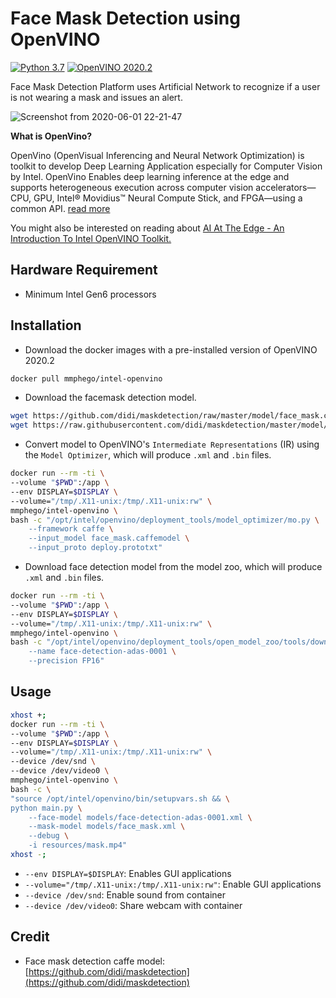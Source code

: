 # Face Mask Detection using OpenVINO

[![Python 3.7](https://img.shields.io/badge/python-3.7-blue.svg)](https://www.python.org/downloads/release/python-370/)
[![OpenVINO 2020.2](https://img.shields.io/badge/openvino-2020.2-blue.svg)](https://software.intel.com/content/www/us/en/develop/tools/openvino-toolkit/choose-download.html)

Face Mask Detection Platform uses Artificial Network to recognize if a user is not wearing a mask and issues an alert.

![Screenshot from 2020-06-01 22-21-47](https://user-images.githubusercontent.com/7910856/83451683-a8d71780-a457-11ea-8eae-185725fefcc9.png)

**What is OpenVino?**

OpenVino (OpenVisual Inferencing and Neural Network Optimization) is toolkit to develop Deep Learning Application especially for Computer Vision by Intel. OpenVino Enables deep learning inference at the edge and supports heterogeneous execution across computer vision accelerators—CPU, GPU, Intel® Movidius™ Neural Compute Stick, and FPGA—using a common API. [read more](https://docs.openvinotoolkit.org/)

You might also be interested on reading about [AI At The Edge - An Introduction To Intel OpenVINO Toolkit.](https://blog.mphomphego.co.za/blog/2020/05/25/AI-at-the-Edge-An-introduction-to-Intel-OpenVINO-Toolkit.html)

## Hardware Requirement

- Minimum Intel Gen6 processors


## Installation

- Download the docker images with a pre-installed version of OpenVINO 2020.2
```bash
docker pull mmphego/intel-openvino
```

- Download the facemask detection model.
```bash
wget https://github.com/didi/maskdetection/raw/master/model/face_mask.caffemodel
wget https://raw.githubusercontent.com/didi/maskdetection/master/model/deploy.prototxt
```

- Convert model to OpenVINO's `Intermediate Representations` (IR) using the `Model Optimizer`, which will produce `.xml` and `.bin` files.
```bash
docker run --rm -ti \
--volume "$PWD":/app \
--env DISPLAY=$DISPLAY \
--volume="/tmp/.X11-unix:/tmp/.X11-unix:rw" \
mmphego/intel-openvino \
bash -c "/opt/intel/openvino/deployment_tools/model_optimizer/mo.py \
    --framework caffe \
    --input_model face_mask.caffemodel \
    --input_proto deploy.prototxt"
```

- Download face detection model from the model zoo, which will produce `.xml` and `.bin` files.
```bash
docker run --rm -ti \
--volume "$PWD":/app \
--env DISPLAY=$DISPLAY \
--volume="/tmp/.X11-unix:/tmp/.X11-unix:rw" \
mmphego/intel-openvino \
bash -c "/opt/intel/openvino/deployment_tools/open_model_zoo/tools/downloader/downloader.py \
    --name face-detection-adas-0001 \
    --precision FP16"
```

## Usage

```bash
xhost +;
docker run --rm -ti \
--volume "$PWD":/app \
--env DISPLAY=$DISPLAY \
--volume="/tmp/.X11-unix:/tmp/.X11-unix:rw" \
--device /dev/snd \
--device /dev/video0 \
mmphego/intel-openvino \
bash -c \
"source /opt/intel/openvino/bin/setupvars.sh && \
python main.py \
    --face-model models/face-detection-adas-0001.xml \
    --mask-model models/face_mask.xml \
    --debug \
    -i resources/mask.mp4"
xhost -;
```

- `--env DISPLAY=$DISPLAY`: Enables GUI applications
- `--volume="/tmp/.X11-unix:/tmp/.X11-unix:rw"`: Enable GUI applications
- `--device /dev/snd`: Enable sound from container
- `--device /dev/video0`: Share webcam with container

## Credit

- Face mask detection caffe model: [https://github.com/didi/maskdetection](https://github.com/didi/maskdetection)
